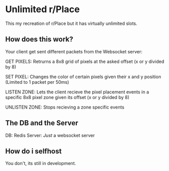# Unlimited r/Place

This my recreation of r/Place but it has virtually unlimited slots.

## How does this work?

Your client get sent different packets from the Websocket server:

GET PIXELS:
    Retrurns a 8x8 grid of pixels at the asked offset (x or y divided by 8)

SET PIXEL:
    Changes the color of certain pixels given their x and y position (Limited to 1 packet per 50ms)

LISTEN ZONE:
    Lets the client recieve the pixel placement events in a specific 8x8 pixel zone given its offset (x or y divided by 8)

UNLISTEN ZONE:
    Stops recieving a zone specific events

## The DB and the Server

DB: Redis
Server: *Just* a websocket server

## How do i selfhost

You don't, its still in development.
